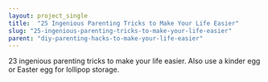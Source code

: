```yaml
---
layout: project_single
title:  "25 Ingenious Parenting Tricks to Make Your Life Easier"
slug: "25-ingenious-parenting-tricks-to-make-your-life-easier"
parent: "diy-parenting-hacks-to-make-your-life-easier"
---
```

23 ingenious parenting tricks to make your life easier. Also use a kinder egg or Easter egg for lollipop storage.